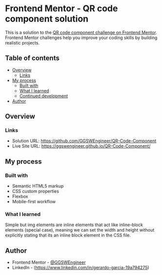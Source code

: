 # Frontend Mentor - QR code component solution

This is a solution to the [QR code component challenge on Frontend Mentor](https://www.frontendmentor.io/challenges/qr-code-component-iux_sIO_H). Frontend Mentor challenges help you improve your coding skills by building realistic projects. 


## Table of contents

- [Overview](#overview)
  - [Links](#links)
- [My process](#my-process)
  - [Built with](#built-with)
  - [What I learned](#what-i-learned)
  - [Continued development](#continued-development)
- [Author](#author)


## Overview
### Links

- Solution URL: https://github.com/GGSWEngineer/QR-Code-Component
- Live Site URL: https://ggswengineer.github.io/QR-Code-Component/

## My process

### Built with

- Semantic HTML5 markup
- CSS custom properties
- Flexbox
- Mobile-first workflow


### What I learned

Simple but img elements are inline elements that act like inline-block elements (special case), meaning we can set the width and height without explicitly stating that its an inline block element in the CSS file. 


## Author

- Frontend Mentor - [@GGSWEngineer](https://www.frontendmentor.io/profile/GGSWEngineer)
- LinkedIn - (https://www.linkedin.com/in/gerardo-garcia-19a794275)
